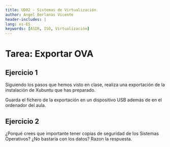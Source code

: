 ```yaml
---
title: UD02 - Sistemas de Virtualización.
author: Angel Berlanas Vicente
header-includes: |
lang: es-ES
keywords: [ASIR, ISO, Virtualización]
---
```


# Tarea: Exportar OVA

## Ejercicio 1

Siguiendo los pasos que hemos visto en clase, realiza una exportación de la instalación de Xubuntu que has preparado.

Guarda el fichero de la exportación en un dispositivo USB además de en el ordenador del aula.

## Ejercicio 2

¿Porqué crees que importante tener copias de seguridad de los Sistemas Operativos? ¿No bastaría con los datos? Razon la respuesta.
